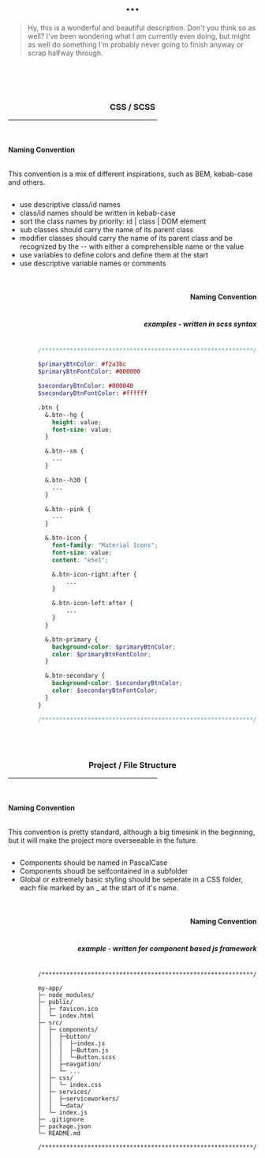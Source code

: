 <h1 style="text-align: center">...</h1>

> Hy, this is a wonderful and beautiful description. Don't you think so as well? I've been wondering what I am currently even doing, but might as well do something I'm probably never going to finish anyway or scrap halfway through.

<br>
<br>

<h3 style="text-align: center"><br>CSS / SCSS</h3>
<hr style="width: 60%;"/>

<br>

<div style="display: flex; justify-content: flex-start">
    <h4>Naming Convention</h4>
</div>
<div style="display: flex; justify-content: flex-start; width: 100%">
    <p>This convention is a mix of different inspirations, such as BEM, kebab-case and others.
    </p>
   
</div>
<div style="display: flex; justify-content: flex-start; width: 100%">
 <ul>
    <li>use descriptive class/id names</li>
    <li>class/id names should be written in kebab-case</li>
    <li>sort the class names by priority: id | class | DOM element</li>
    <li>sub classes should carry the name of its parent class</li>
    <li>modifier classes should carry the name of its parent class and be recognized by the -- with either a comprehensible name or the value</li>
    <li>use variables to define colors and define them at the start</li>
    <li>use descriptive variable names or comments</li>
   
</ul>
</div>

<br>

<div style="display: flex; justify-content: flex-end">
    <h4>Naming Convention</h4>
   
</div>
<div style="display: flex; justify-content: flex-end">
     <h5>examples - written in scss syntax</h5>
</div>
<div style="display: flex; justify-content: flex-end; width: 100%">

```scss
/************************************************************/

$primaryBtnColor: #f2a3bc
$primaryBtnFontColor: #000000

$secondaryBtnColor: #000040
$secondaryBtnFontColor: #ffffff

.btn {
  &.btn--hg {
    height: value;
    font-size: value;
  }

  &.btn--sm {
    ...
  }

  &.btn--h30 {
    ...
  }

  &.btn--pink {
    ...
  }

  &.btn-icon {
    font-family: "Material Icons";
    font-size: value;
    content: "e5e1";

    &.btn-icon-right:after {
        ...
    }

    &.btn-icon-left:after {
        ...
    }
  }

  &.btn-primary {
    background-color: $primaryBtnColor;
    color: $primaryBtnFontColor;
  }

  &.btn-secondary {
    background-color: $secondaryBtnColor;
    color: $secondaryBtnFontColor;
  }
}

/************************************************************/
```

</div>

<br>

<h3 style="text-align: center"><br>Project / File Structure</h3>
<hr style="width: 60%;"/>

<br>

<div style="display: flex; justify-content: flex-start">
    <h4>Naming Convention</h4>
</div>
<div style="display: flex; justify-content: flex-start; width: 100%">
    <p>This convention is pretty standard, although a big timesink in the beginning, but it will make the project more overseeable in the future.
    </p>
   
</div>
<div style="display: flex; justify-content: flex-start; width: 100%">
 <ul>
    <li>Components should be named in PascalCase</li>
    <li>Components shoudl be selfcontained in a subfolder</li>
    <li>Global or extremely basic styling should be seperate in a CSS folder, each file marked by an _ at the start of it's name.</li>
   
</ul>
</div>

<br>

<div style="display: flex; justify-content: flex-end">
    <h4>Naming Convention</h4>
   
</div>
<div style="display: flex; justify-content: flex-end">
     <h5>example - written for component based js framework</h5>
</div>
<div style="display: flex; justify-content: flex-end;">

```tsx
/************************************************************/

my-app/
├─ node_modules/
├─ public/
│  ├─ favicon.ico
│  └─ index.html
├─ src/
│  ├─ components/
│  │  ├─button/
│  │  │  ├─index.js
│  │  │  ├─Button.js
│  │  │  └─Button.scss
│  │  ├─navgation/
│  │  └─ ...
│  ├─ css/
│  │  └─ index.css
│  ├─ services/
│  │  ├─serviceworkers/
│  │  └─data/
│  └─ index.js
├─ .gitignore
├─ package.json
└─ README.md

/************************************************************/
```

</div>
